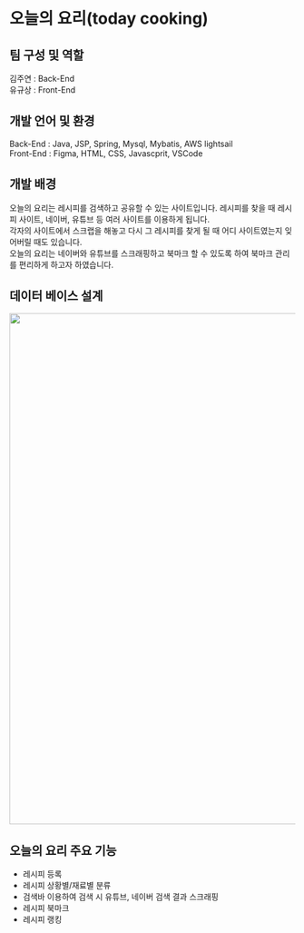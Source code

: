 # 오늘의 요리(today cooking)

## 팀 구성 및 역할
김주연 : Back-End <br>
유규상 : Front-End

## 개발 언어 및 환경
Back-End : Java, JSP, Spring, Mysql, Mybatis, AWS lightsail<br>
Front-End : Figma, HTML, CSS, Javascprit, VSCode

## 개발 배경
오늘의 요리는 레시피를 검색하고 공유할 수 있는 사이트입니다. 레시피를 찾을 때 레시피 사이트, 네이버, 유튜브 등 여러 사이트를 이용하게 됩니다.<br>
각자의 사이트에서 스크랩을 해놓고 다시 그 레시피를 찾게 될 때 어디 사이트였는지 잊어버릴 때도 있습니다. <br>
오늘의 요리는 네이버와 유튜브를 스크래핑하고 북마크 할 수 있도록 하여 북마크 관리를 편리하게 하고자 하였습니다.

## 데이터 베이스 설계
<img src="https://user-images.githubusercontent.com/61386041/120675676-3ec0da80-c4d0-11eb-9bb9-6b9b43dc28c6.PNG" width="900">

## 오늘의 요리 주요 기능
- 레시피 등록
- 레시피 상황별/재료별 분류
- 검색바 이용하여 검색 시 유튜브, 네이버 검색 결과 스크래핑
- 레시피 북마크
- 레시피 랭킹
